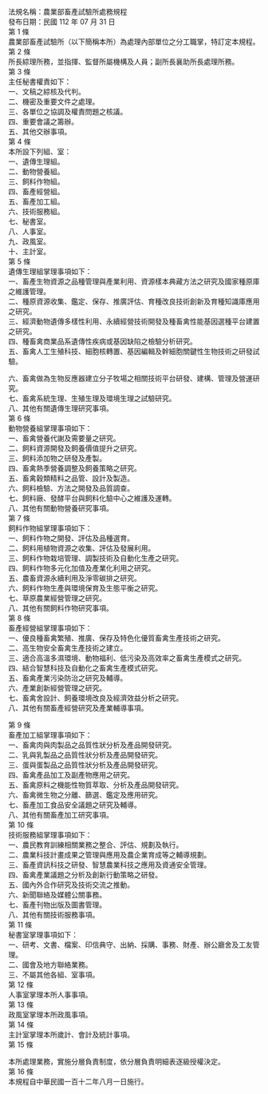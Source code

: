 法規名稱：農業部畜產試驗所處務規程  
發布日期：民國 112 年 07 月 31 日  
第 1 條  
農業部畜產試驗所（以下簡稱本所）為處理內部單位之分工職掌，特訂定本規程。  
第 2 條  
所長綜理所務，並指揮、監督所屬機構及人員；副所長襄助所長處理所務。  
第 3 條  
主任秘書權責如下：  
一、文稿之綜核及代判。  
二、機密及重要文件之處理。  
三、各單位之協調及權責問題之核議。  
四、重要會議之籌辦。  
五、其他交辦事項。  
第 4 條  
本所設下列組、室：  
一、遺傳生理組。  
二、動物營養組。  
三、飼料作物組。  
四、畜產經營組。  
五、畜產加工組。  
六、技術服務組。  
七、秘書室。  
八、人事室。  
九、政風室。  
十、主計室。  
第 5 條  
遺傳生理組掌理事項如下：  
一、畜產生物資源之品種管理與產業利用、資源樣本典藏方法之研究及國家種原庫之維護管理。  
二、種原資源收集、鑑定、保存、推廣評估、育種改良技術創新及育種知識庫應用之研究。  
三、經濟動物遺傳多樣性利用、永續經營技術開發及種畜禽性能基因選種平台建置之研究。  
四、種畜禽商業品系遺傳性疾病或基因缺陷之檢驗分析研究。  
五、畜禽人工生殖科技、細胞核轉置、基因編輯及幹細胞關鍵性生物技術之研發試驗。  


六、畜禽做為生物反應器建立分子牧場之相關技術平台研發、建構、管理及營運研究。  
七、畜禽系統生理、生殖生理及環境生理之試驗研究。  
八、其他有關遺傳生理研究事項。  
第 6 條  
動物營養組掌理事項如下：  
一、畜禽營養代謝及需要量之研究。  
二、飼料資源開發及飼養價值提升之研究。  
三、飼料添加物之研發及產製。  
四、畜禽熱季營養調整及飼養策略之研究。  
五、畜禽穀類精料之品管、設計及製造。  
六、飼料檢驗、方法之開發及品質調查。  
七、飼料廠、發酵平台與飼料化驗中心之維護及運轉。  
八、其他有關動物營養研究事項。  
第 7 條  
飼料作物組掌理事項如下：  
一、飼料作物之開發、評估及品種選育。  
二、飼料用植物資源之收集、評估及發展利用。  
三、飼料作物栽培管理、調製技術及自動化生產之研究。  
四、飼料作物多元化加值及產業化利用之研究。  
五、農畜資源永續利用及淨零碳排之研究。  
六、飼料作物生產與環境保育及生態平衡之研究。  
七、草原農業經營管理之研究。  
八、其他有關飼料作物研究事項。  
第 8 條  
畜產經營組掌理事項如下：  
一、優良種畜禽繁殖、推廣、保存及特色化優質畜禽生產技術之研究。  
二、高生物安全畜禽生產技術之建立。  
三、適合高溫多濕環境、動物福利、低污染及高效率之畜禽生產模式之研究。  
四、結合智慧科技及自動化之畜禽生產模式研究。  
五、畜禽產業污染防治之研究及輔導。  
六、產業創新經營管理之研究。  
七、畜禽舍設計、飼養環境改良及經濟效益分析之研究。  
八、其他有關畜產經營研究及產業輔導事項。  


第 9 條  
畜產加工組掌理事項如下：  
一、畜禽肉與肉製品之品質性狀分析及產品開發研究。  
二、乳與乳製品之品質性狀分析及產品開發研究。  
三、蛋與蛋製品之品質性狀分析及產品開發研究。  
四、畜禽產品加工及副產物應用之研究。  
五、畜禽原料之機能性物質萃取、分析及產品開發研究。  
六、畜禽微生物之分離、篩選、鑑定及應用研究。  
七、畜產加工食品安全議題之研究及輔導。  
八、其他有關畜產加工研究事項。  
第 10 條  
技術服務組掌理事項如下：  
一、農民教育訓練相關業務之整合、評估、規劃及執行。  
二、農業科技計畫成果之管理與應用及農企業育成等之輔導規劃。  
三、畜產資訊科技之研發、智慧農業科技之應用及資通安全管理。  
四、畜禽產業議題之分析及創新行動策略之研發。  
五、國內外合作研究及技術交流之推動。  
六、新聞聯絡及媒體公關事務。  
七、畜產刊物出版及圖書管理。  
八、其他有關技術服務事項。  
第 11 條  
秘書室掌理事項如下：  
一、研考、文書、檔案、印信典守、出納、採購、事務、財產、辦公廳舍及工友管理。  
二、國會及地方聯絡業務。  
三、不屬其他各組、室事項。  
第 12 條  
人事室掌理本所人事事項。  
第 13 條  
政風室掌理本所政風事項。  
第 14 條  
主計室掌理本所歲計、會計及統計事項。  
第 15 條  


本所處理業務，實施分層負責制度，依分層負責明細表逐級授權決定。  
第 16 條  
本規程自中華民國一百十二年八月一日施行。  



